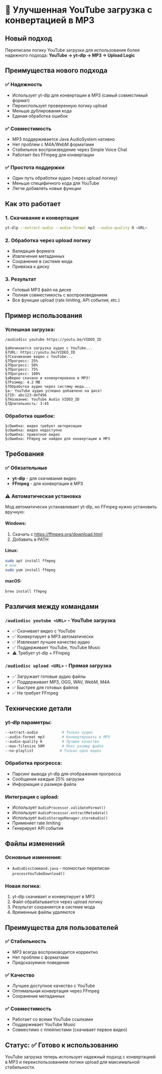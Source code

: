# 🎵 Улучшенная YouTube загрузка с конвертацией в MP3

## Новый подход

Переписали логику YouTube загрузки для использования более надежного подхода:
**YouTube → yt-dlp → MP3 → Upload Logic**

## Преимущества нового подхода

### ✅ Надежность
- Использует yt-dlp для конвертации в MP3 (самый совместимый формат)
- Переиспользует проверенную логику upload
- Меньше дублирования кода
- Единая обработка ошибок

### ✅ Совместимость
- MP3 поддерживается Java AudioSystem нативно
- Нет проблем с M4A/WebM форматами
- Стабильное воспроизведение через Simple Voice Chat
- Работает без FFmpeg для конвертации

### ✅ Простота поддержки
- Один путь обработки аудио (через upload логику)
- Меньше специфичного кода для YouTube
- Легче добавлять новые функции

## Как это работает

### 1. Скачивание и конвертация
```bash
yt-dlp --extract-audio --audio-format mp3 --audio-quality 0 <URL>
```

### 2. Обработка через upload логику
- Валидация формата
- Извлечение метаданных  
- Сохранение в системе мода
- Привязка к диску

### 3. Результат
- Готовый MP3 файл на диске
- Полная совместимость с воспроизведением
- Все функции upload (rate limiting, API события, etc.)

## Пример использования

### Успешная загрузка:
```
/audiodisc youtube https://youtu.be/VIDEO_ID

§aНачинается загрузка аудио с YouTube...
§7URL: https://youtu.be/VIDEO_ID
§7Скачивание видео с YouTube...
§7Прогресс: 25%
§7Прогресс: 50%
§7Прогресс: 75%
§7Прогресс: 100%
§aВидео скачано и конвертировано в MP3!
§7Размер: 4.2 MB
§7Обработка аудио через систему мода...
§a✅ YouTube аудио успешно добавлено на диск!
§7ID: abc123-def456
§7Название: YouTube Audio VIDEO_ID
§7Длительность: 3:45
```

### Обработка ошибок:
```
§cОшибка: видео требует авторизации
§cОшибка: видео недоступно
§cОшибка: приватное видео
§cОшибка: FFmpeg не найден для конвертации в MP3
```

## Требования

### ✅ Обязательные
- **yt-dlp** - для скачивания видео
- **FFmpeg** - для конвертации в MP3

### ⚠️ Автоматическая установка
Мод автоматически устанавливает yt-dlp, но FFmpeg нужно установить вручную:

#### Windows:
1. Скачать с https://ffmpeg.org/download.html
2. Добавить в PATH

#### Linux:
```bash
sudo apt install ffmpeg
# или
sudo yum install ffmpeg
```

#### macOS:
```bash
brew install ffmpeg
```

## Различия между командами

### `/audiodisc youtube <URL>` - YouTube загрузка
- ✅ Скачивает видео с YouTube
- ✅ Конвертирует в MP3 автоматически
- ✅ Извлекает лучшее качество аудио
- ✅ Поддерживает YouTube, YouTube Music
- ⚠️ Требует yt-dlp + FFmpeg

### `/audiodisc upload <URL>` - Прямая загрузка
- ✅ Загружает готовые аудио файлы
- ✅ Поддерживает MP3, OGG, WAV, WebM, M4A
- ✅ Быстрее для готовых файлов
- ✅ Не требует FFmpeg

## Технические детали

### yt-dlp параметры:
```bash
--extract-audio           # Только аудио
--audio-format mp3        # Конвертировать в MP3
--audio-quality 0         # Лучшее качество
--max-filesize 50M        # Макс размер файла
--no-playlist            # Только одно видео
```

### Обработка прогресса:
- Парсинг вывода yt-dlp для отображения прогресса
- Сообщения каждые 25% загрузки
- Информация о размере файла

### Интеграция с upload:
- Использует `AudioProcessor.validateFormat()`
- Использует `AudioProcessor.extractMetadata()`
- Использует `AudioStorageManager.storeAudio()`
- Применяет rate limiting
- Генерирует API события

## Файлы изменений

### Основные изменения:
- `AudioDiscCommand.java` - полностью переписан `processYouTubeDownload()`

### Новая логика:
1. yt-dlp скачивает и конвертирует в MP3
2. Файл обрабатывается через upload логику
3. Результат сохраняется в системе мода
4. Временные файлы удаляются

## Преимущества для пользователей

### ✅ Стабильность
- MP3 всегда воспроизводится корректно
- Нет проблем с форматами
- Предсказуемое поведение

### ✅ Качество
- Лучшее доступное качество с YouTube
- Оптимальная конвертация через FFmpeg
- Сохранение метаданных

### ✅ Совместимость
- Работает со всеми YouTube ссылками
- Поддерживает YouTube Music
- Совместимо с плейлистами (скачивает первое видео)

## Статус: ✅ Готово к использованию

YouTube загрузка теперь использует надежный подход с конвертацией в MP3 и переиспользованием логики upload для максимальной стабильности.